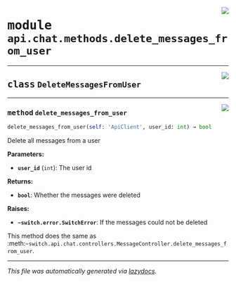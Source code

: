 <!-- markdownlint-disable -->

<a href="../../../src/switch/api/chat/methods/delete_messages_from_user.py#L0"><img align="right" src="https://img.shields.io/badge/-source-cccccc?style=flat-square"/></a>

# <kbd>module</kbd> `api.chat.methods.delete_messages_from_user`






---

<a href="../../../src/switch/api/chat/methods/delete_messages_from_user.py#L6"><img align="right" src="https://img.shields.io/badge/-source-cccccc?style=flat-square"/></a>

## <kbd>class</kbd> `DeleteMessagesFromUser`







---

<a href="../../../src/switch/api/chat/methods/delete_messages_from_user.py#L7"><img align="right" src="https://img.shields.io/badge/-source-cccccc?style=flat-square"/></a>

### <kbd>method</kbd> `delete_messages_from_user`

```python
delete_messages_from_user(self: 'ApiClient', user_id: int) → bool
```

Delete all messages from a user 



**Parameters:**
 
 - <b>`user_id`</b> (``int``):  The user id 



**Returns:**
 
 - <b>```bool```</b>:  Whether the messages were deleted 



**Raises:**
 
 - <b>```~switch.error.SwitchError```</b>:  If the messages could not be deleted 

This method does the same as :meth:`~switch.api.chat.controllers.MessageController.delete_messages_from_user`. 




---

_This file was automatically generated via [lazydocs](https://github.com/ml-tooling/lazydocs)._
